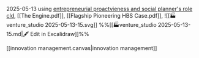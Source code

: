 2025-05-13
using [entrepreneurial proactvieness and social planner's role cld](https://claude.ai/chat/de0b02c6-a302-48bb-9b8f-0ead342e511c),   [[The Engine.pdf]],   [[Flagship Pioneering HBS Case.pdf]], ![[🏭venture_studio 2025-05-13-15.svg]]
%%[[🏭venture_studio 2025-05-13-15.md|🖋 Edit in Excalidraw]]%%

[[innovation management.canvas|innovation management]]